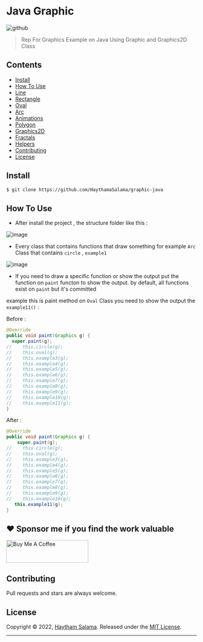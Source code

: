 # Java Graphic 
![github](https://user-images.githubusercontent.com/37311945/162650428-df026403-68ba-48bb-b88a-fc62dc9cb430.jpg)


> Rep For Graphics Example on Java Using Graphic and Graphics2D Class  

## Contents 

- [Install](#install)
- [How To Use](#how-to-use)
- [Line](https://github.com/HaythamaSalama/graphic-java/tree/master/src/Line)
- [Rectangle](https://github.com/HaythamaSalama/graphic-java/tree/master/src/Rectangle)
- [Oval](https://github.com/HaythamaSalama/graphic-java/tree/master/src/Oval)
- [Arc](https://github.com/HaythamaSalama/graphic-java/tree/master/src/Arc)
- [Animations](https://github.com/HaythamaSalama/graphic-java/tree/master/src/Animations)
- [Polygon](https://github.com/HaythamaSalama/graphic-java/tree/master/src/Polygon)
- [Graphics2D](https://github.com/HaythamaSalama/graphic-java/tree/master/src/Graphics2D)
- [Fractals](https://github.com/HaythamaSalama/graphic-java/tree/master/src/Fractals)
- [Helpers](https://github.com/HaythamaSalama/graphic-java/tree/master/src/Helpers)
- [Contributing](#Contributing)
- [License](#License)

## Install

```sh
$ git clone https://github.com/HaythamaSalama/graphic-java
```

## How To Use

* After install the project , the structure folder like this :

![image](https://user-images.githubusercontent.com/37311945/163044109-ecce2293-1e92-4d61-af81-c82e1f5e4f85.png)

* Every class that contains functions that draw something for example  `Arc`  Class that contains `circle` , `example1`

![image](https://user-images.githubusercontent.com/37311945/163045542-72ad07d3-c121-4f89-95cd-bd4d80301231.png)

* If you need to draw a specific function or show the output put the function on `paint` functon to show the output. by default, all functions exist on `paint` but it's committed 
 
 example this is paint method on `Oval` Class  you need to show the output the `example11()` : 
  
  Before : 
  
  ```java
@Override
public void paint(Graphics g) {
    super.paint(g);
//    this.circle(g);
//    this.oval(g);
//    this.example3(g);
//    this.example4(g);
//    this.example5(g);
//    this.example6(g);
//    this.example7(g);
//    this.example8(g);
//    this.example9(g);
//    this.example10(g);
//    this.example11(g);
}
```
  
 After : 
    
```java
@Override
public void paint(Graphics g) {
    super.paint(g);
//    this.circle(g);
//    this.oval(g);
//    this.example3(g);
//    this.example4(g);
//    this.example5(g);
//    this.example6(g);
//    this.example7(g);
//    this.example8(g);
//    this.example9(g);
//    this.example10(g);
   this.example11(g);
}
```

 ## ❤  Sponsor me if you find the work valuable

<a href="https://www.buymeacoffee.com/haythamasalama" target="_blank">
<img src="https://cdn.buymeacoffee.com/buttons/v2/default-violet.png" alt="Buy Me A Coffee" style="height: 60px !important;width: 217px !important;" >
</a>

## Contributing

Pull requests and stars are always welcome.

## License

Copyright © 2022, [Haytham Salama](https://github.com/haythamasalama).
Released under the [MIT License](LICENSE).

***
